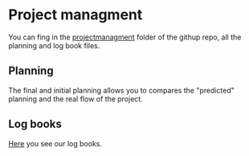 # Project managment

You can fing in the [projectmanagment](https://github.com/bastiennicoud/PICS/tree/master/docs/projectmanagment) folder of the githup repo, all the planning and log book files.

## Planning

The final and initial planning allows you to compares the "predicted" planning and the real flow of the project.

## Log books

[Here](https://github.com/bastiennicoud/PICS/tree/master/docs/projectmanagment/logbooks) you see our log books.